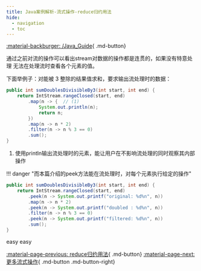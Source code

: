 ```yaml
---
title: Java案例解析-流式操作-reduce归约用法
hide:
  - navigation
  - toc
---
```


[:material-backburger: /Java_Guide](index.md#五流式操作){ .md-button}

通过之前对流的操作可以看出stream对数据的操作都是连贯的，如果没有特意处理 无法在处理流时查看各个元素的值。

下面举例子：对能被 3 整除的结果值求和，要求输出流处理时的数据：
``` java linenums="1" title="1-1 程序将打印从 start（含）到 end（含）的数字，每行一个数字"
public int sumDoublesDivisibleBy3(int start, int end) {
    return IntStream.rangeClosed(start, end)
        .map(n -> {  // (1)
            System.out.println(n);
            return n;
        })
        .map(n -> n * 2)
        .filter(n -> n % 3 == 0)
        .sum();
}
```

1.  使用println输出流处理时的元素，能让用户在不影响流处理的同时观察其内部操作

!!! danger "而本篇介绍的peek方法能在流处理时，对每个元素执行给定的操作"

``` java linenums="1" title="1-2 peek用法"
public int sumDoublesDivisibleBy3(int start, int end) {
    return IntStream.rangeClosed(start, end)
        .peek(n -> System.out.printf("original: %d%n", n))
        .map(n -> n * 2)
        .peek(n -> System.out.printf("doubled : %d%n", n))
        .filter(n -> n % 3 == 0)
        .peek(n -> System.out.printf("filtered: %d%n", n))
        .sum();
}
```

easy easy

[:material-page-previous: reduce归约用法](stream_reduce.md){ .md-button}  [:material-page-next: 更多流式操作](stream_example.md){ .md-button .md-button-right}